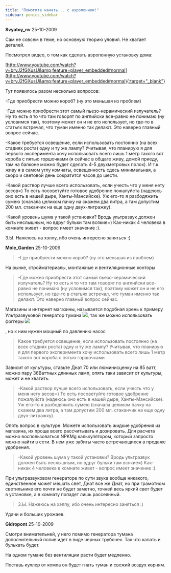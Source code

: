 ```yaml
---
title: "Помогите начать... с аэропоники!"
sidebar: ponics_sidebar
---
```


**Svyatoy_nv** 25-10-2009

Сам не совсем в теме, но основную теорию уловил. Не хватает деталей.

Посмотрел видео, о том как сделать аэропонную установку дома:

[http://www.youtube.com/watch?v=brvJ2fGXusU&amp;feature=player_embedded#normal](http://www.youtube.com/watch?v=brvJ2fGXusU&amp;feature=player_embedded#normal){:target="_blank"}

Тут появилось разом несколько вопросов:

-Где приобрести можно короб? (ну это меньшая из проблем)

-Где можно приобрести этот самый пьезо-керамический излучатель? Ну то есть я то что там говорят по английски все-равно не понимаю (ну условимся так), поэтому может он и не его использует, но где-то в статьях встречал, что туман именно так делают. Это наверно главный вопрос сейчас.

-Какое требуется освещение, если использовать постоянно (на всех стадиях роста) одну и ту же лампу? Учитывая, что планирую я для первого эксперимента хочу использовать всего лишь 1 метр такого вот короба с пятью горшочками (я сейчас в общаге живу, домой приеду, там на балконе можно будет сделать 4-5 двухметровых полок). И т.к. живу я в самом углу комнаты, освещенность сдесь минимальная, а скоро и световой день сократится часов до шести.

-Какой раствор лучше всего использовать, если учесть что у меня нету весов=) То есть посоветуйте готовое удобрение пожалуйста (надеюсь оно есть в нашей дыре, Ханты-Мансийске). Уж его-то я разбодяжить сумею (сначала целиком пачку на скажем два литра, а там допустим 200 мл. стаканчик на еще одну двух-литражку).

-Какой уровень шума у такой установки? Вродь ультразвук должен быть неслышным, но вдруг бульки там всякие=) Как-никак 4 человека в комнате живет - вопрос имеет значение :).

З.Ы. Нажеюсь на хэлпу, ибо очень интересно заняться :)


**Mole_Garden** 25-10-2009

> -Где приобрести можно короб? (ну это меньшая из проблем)

На рынке, стройматериалы, монтажные и вентиляционные конторы

> -Где можно приобрести этот самый пьезо-керамический излучатель? Ну то есть я то что там говорят по английски все-равно не понимаю (ну условимся так), поэтому может он и не его использует, но где-то в статьях встречал, что туман именно так делают. Это наверно главный вопрос сейчас.

Магазины и интернет магазины, называется подобная хрень к примеру Ультразвуковой генератор тумана ![](http://img196.imageshack.us/img196/1217/ultrasonicmistmaker9406.th.jpg), так же можно использовать фоггеры ![](http://img25.imageshack.us/img25/9836/4191fgb9549984.th.jpg)

, но к ним нужен мощный по давлению насос

> Какое требуется освещение, если использовать постоянно (на всех стадиях роста) одну и ту же лампу? Учитывая, что планирую я для первого эксперимента хочу использовать всего лишь 1 метр такого вот короба с пятью горшочками 

Зависит от культуры, ставьте Днат 70 или люминисценку на 85 ватт, можно пару 36Ваттных длинных ламп, опять таки зависит от культуры, может и не хватить.

> -Какой раствор лучше всего использовать, если учесть что у меня нету весов=) То есть посоветуйте готовое удобрение пожалуйста (надеюсь оно есть в нашей дыре, Ханты-Мансийске). Уж его-то я разбодяжить сумею (сначала целиком пачку на скажем два литра, а там допустим 200 мл. стаканчик на еще одну двух-литражку).

Опять вопрос в культуре. Можете использовать жидкие удобрения из магазина, их проще всего рассчитывать и дозировать. Для расчета можно воспользоваться NPKMg калькулятором, который запросто можно найти в сети. В нем уже забиты часто встречающиеся в продаже удобрения.

> -Какой уровень шума у такой установки? Вродь ультразвук должен быть неслышным, но вдруг бульки там всякие=) Как-никак 4 человека в комнате живет - вопрос имеет значение :).

 При ультразвуковом генераторе по сути звука вообще никакого, единственное может мешать свет, Днат все же Днат, но при грамотном светильнике его почти не будет заметно, точней весь яркий свет будет в установке, а в комнату попадет лишь рассеянный. 

> З.Ы. Нажеюсь на хэлпу, ибо очень интересно заняться :)

 Удачи и больших урожаев. 


**Gidropont** 25-10-2009

Смотри внимательней, у него помимо генератора тумана дополнительный полив идет в виде черных трубочек. Так что капать и булькать будет. 

На одном тумане без вентиляции расти будет медленно.

Поставь куллер от компа он будет гнать туман и свежий воздух корням.


